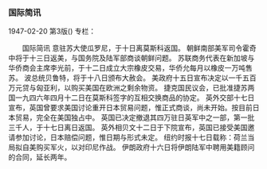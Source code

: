 ### 国际简讯

1947-02-20
第3版()
专栏：

　　国际简讯
    意驻苏大使瓜罗尼，于十日离莫斯科返国。
    朝鲜南部美军司令霍奇中将于十三日返美，与国务院及陆军部商谈朝鲜问题。
    苏联商务代表在新加坡与华侨商会主席李光前，于十二日成立大宗橡皮交易，华侨允每月以橡皮一万吨售苏。
    波总统贝鲁特，将于十八日颁布大赦会。
    美政府十五日宣布决定以一千五百万元贷与匈亚利，以购买美国在欧洲之剩余物资。
    捷克国民议会，已批准捷苏两国一九四六年四月十二日在莫斯科签字的互相交换商品的协定。
    英外交部十七日宣布，英国曾要求美国讨论重开日本贸易问题，惟正式商谈，尚未开始。按目前日本贸易，完全在美国独占中。
    英国已决定撤退其四万驻日英军中之一部，第一批三千人，于十七日离日返国。
    英外相贝文十二日于下院宣布，英国已接受美国邀请参加讨论，日本赔偿问题，惟日期与形式未定。
    纽约时报十七日载称：荷兰当局拟自美购买军火，以对印尼作战。
    伊朗政府十六日将伊朗陆军中聘用美籍顾问的合同，延长两年。
